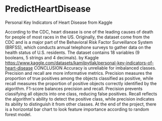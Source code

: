 # PredictHeartDisease
Personal Key Indicators of Heart Disease from Kaggle

According to the CDC, heart disease is one of the leading causes of death for people of most races in the US.
Originally, the dataset come from the CDC and is a major part of the Behavioral Risk Factor Surveillance System (BRFSS), which conducts annual telephone surveys to gather data on the health status of U.S. residents.
The dataset contains 18 variables (9 booleans, 5 strings and 4 decimals).
by Kaggle
https://www.kaggle.com/datasets/kamilpytlak/personal-key-indicators-of-heart-disease
CONCLUSION
Accuracy is unreliable for imbalanced classes. Precision and recall are more informative metrics. Precision measures the proportion of true positives among the objects classified as positive, while recall measures the proportion of positive objects correctly identified by the algorithm. F1-score balances precision and recall. Precision prevents classifying all objects into one class, reducing false positives. Recall reflects the algorithm's ability to detect the positive class, while precision indicates its ability to distinguish it from other classes.
At the end of the project, there is a horizontal bar chart to look feature importance according to random forest model. 
